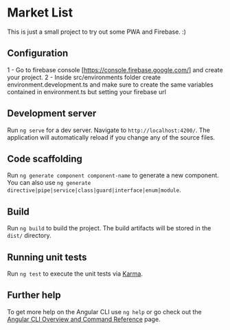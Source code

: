 # Market List

This is just a small project to try out some PWA and Firebase. :)

## Configuration

1 - Go to firebase console [https://console.firebase.google.com/] and create your project.
2 - Inside src/environments folder create environment.development.ts and make sure to create the same variables contained in environment.ts but setting your firebase url

## Development server

Run `ng serve` for a dev server. Navigate to `http://localhost:4200/`. The application will automatically reload if you change any of the source files.

## Code scaffolding

Run `ng generate component component-name` to generate a new component. You can also use `ng generate directive|pipe|service|class|guard|interface|enum|module`.

## Build

Run `ng build` to build the project. The build artifacts will be stored in the `dist/` directory.

## Running unit tests

Run `ng test` to execute the unit tests via [Karma](https://karma-runner.github.io).

## Further help

To get more help on the Angular CLI use `ng help` or go check out the [Angular CLI Overview and Command Reference](https://angular.io/cli) page.
